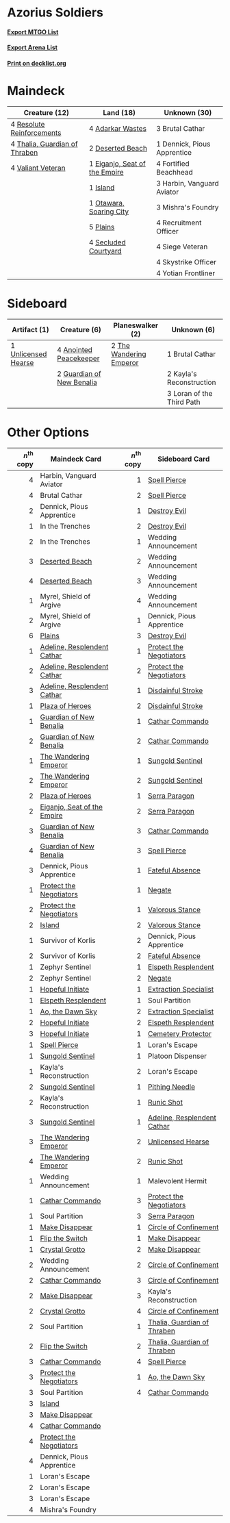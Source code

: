 # Azorius Soldiers

#### [Export MTGO List](../collection/Azorius%20Soldiers/Azorius%20Soldiers.txt)
#### [Export Arena List](../collection/Azorius%20Soldiers/Azorius%20Soldiers_arena.txt)
#### [Print on decklist.org](http://decklist.org/?deckmain=4%09Adarkar%20Wastes%0A3%09Brutal%20Cathar%0A1%09Dennick,%20Pious%20Apprentice%0A2%09Deserted%20Beach%0A1%09Eiganjo,%20Seat%20of%20the%20Empire%0A4%09Fortified%20Beachhead%0A3%09Harbin,%20Vanguard%20Aviator%0A1%09Island%0A3%09Mishra's%20Foundry%0A1%09Otawara,%20Soaring%20City%0A5%09Plains%0A4%09Recruitment%20Officer%0A4%09Resolute%20Reinforcements%0A4%09Secluded%20Courtyard%0A4%09Siege%20Veteran%0A4%09Skystrike%20Officer%0A4%09Thalia,%20Guardian%20of%20Thraben%0A4%09Valiant%20Veteran%0A4%09Yotian%20Frontliner&deckside=4%09Anointed%20Peacekeeper%0A1%09Brutal%20Cathar%0A2%09Guardian%20of%20New%20Benalia%0A2%09Kayla's%20Reconstruction%0A3%09Loran%20of%20the%20Third%20Path%0A2%09The%20Wandering%20Emperor%0A1%09Unlicensed%20Hearse)
# Maindeck

|                                             Creature (12)                                              |                                               Land (18)                                                |       Unknown (30)        |
|--------------------------------------------------------------------------------------------------------|--------------------------------------------------------------------------------------------------------|---------------------------|
|4 [Resolute Reinforcements](http://gatherer.wizards.com/Pages/Card/Details.aspx?multiverseid=574509)    |4 [Adarkar Wastes](http://gatherer.wizards.com/Pages/Card/Details.aspx?multiverseid=129458)             |3 Brutal Cathar            |
|4 [Thalia, Guardian of Thraben](http://gatherer.wizards.com/Pages/Card/Details.aspx?multiverseid=442025)|2 [Deserted Beach](http://gatherer.wizards.com/Pages/Card/Details.aspx?multiverseid=535058)             |1 Dennick, Pious Apprentice|
|4 [Valiant Veteran](http://gatherer.wizards.com/Pages/Card/Details.aspx?multiverseid=574518)            |1 [Eiganjo, Seat of the Empire](http://gatherer.wizards.com/Pages/Card/Details.aspx?multiverseid=548581)|4 Fortified Beachhead      |
|                                                                                                        |1 [Island](http://gatherer.wizards.com/Pages/Card/Details.aspx?multiverseid=439857)                     |3 Harbin, Vanguard Aviator |
|                                                                                                        |1 [Otawara, Soaring City](http://gatherer.wizards.com/Pages/Card/Details.aspx?multiverseid=548584)      |3 Mishra's Foundry         |
|                                                                                                        |5 [Plains](http://gatherer.wizards.com/Pages/Card/Details.aspx?multiverseid=439856)                     |4 Recruitment Officer      |
|                                                                                                        |4 [Secluded Courtyard](http://gatherer.wizards.com/Pages/Card/Details.aspx?multiverseid=548588)         |4 Siege Veteran            |
|                                                                                                        |                                                                                                        |4 Skystrike Officer        |
|                                                                                                        |                                                                                                        |4 Yotian Frontliner        |


# Sideboard

|                                         Artifact (1)                                         |                                            Creature (6)                                            |                                         Planeswalker (2)                                         |       Unknown (6)       |
|----------------------------------------------------------------------------------------------|----------------------------------------------------------------------------------------------------|--------------------------------------------------------------------------------------------------|-------------------------|
|1 [Unlicensed Hearse](http://gatherer.wizards.com/Pages/Card/Details.aspx?multiverseid=555447)|4 [Anointed Peacekeeper](http://gatherer.wizards.com/Pages/Card/Details.aspx?multiverseid=574482)   |2 [The Wandering Emperor](http://gatherer.wizards.com/Pages/Card/Details.aspx?multiverseid=548337)|1 Brutal Cathar          |
|                                                                                              |2 [Guardian of New Benalia](http://gatherer.wizards.com/Pages/Card/Details.aspx?multiverseid=574499)|                                                                                                  |2 Kayla's Reconstruction |
|                                                                                              |                                                                                                    |                                                                                                  |3 Loran of the Third Path|


# Other Options

|*n*<sup>th</sup> copy|                                            Maindeck Card                                             |*n*<sup>th</sup> copy|                                            Sideboard Card                                            |
|--------------------:|------------------------------------------------------------------------------------------------------|--------------------:|------------------------------------------------------------------------------------------------------|
|                    4|Harbin, Vanguard Aviator                                                                              |                    1|[Spell Pierce](http://gatherer.wizards.com/Pages/Card/Details.aspx?multiverseid=425876)               |
|                    4|Brutal Cathar                                                                                         |                    2|[Spell Pierce](http://gatherer.wizards.com/Pages/Card/Details.aspx?multiverseid=425876)               |
|                    2|Dennick, Pious Apprentice                                                                             |                    1|[Destroy Evil](http://gatherer.wizards.com/Pages/Card/Details.aspx?multiverseid=574497)               |
|                    1|In the Trenches                                                                                       |                    2|[Destroy Evil](http://gatherer.wizards.com/Pages/Card/Details.aspx?multiverseid=574497)               |
|                    2|In the Trenches                                                                                       |                    1|Wedding Announcement                                                                                  |
|                    3|[Deserted Beach](http://gatherer.wizards.com/Pages/Card/Details.aspx?multiverseid=535058)             |                    2|Wedding Announcement                                                                                  |
|                    4|[Deserted Beach](http://gatherer.wizards.com/Pages/Card/Details.aspx?multiverseid=535058)             |                    3|Wedding Announcement                                                                                  |
|                    1|Myrel, Shield of Argive                                                                               |                    4|Wedding Announcement                                                                                  |
|                    2|Myrel, Shield of Argive                                                                               |                    1|Dennick, Pious Apprentice                                                                             |
|                    6|[Plains](http://gatherer.wizards.com/Pages/Card/Details.aspx?multiverseid=439856)                     |                    3|[Destroy Evil](http://gatherer.wizards.com/Pages/Card/Details.aspx?multiverseid=574497)               |
|                    1|[Adeline, Resplendent Cathar](http://gatherer.wizards.com/Pages/Card/Details.aspx?multiverseid=534751)|                    1|[Protect the Negotiators](http://gatherer.wizards.com/Pages/Card/Details.aspx?multiverseid=574542)    |
|                    2|[Adeline, Resplendent Cathar](http://gatherer.wizards.com/Pages/Card/Details.aspx?multiverseid=534751)|                    2|[Protect the Negotiators](http://gatherer.wizards.com/Pages/Card/Details.aspx?multiverseid=574542)    |
|                    3|[Adeline, Resplendent Cathar](http://gatherer.wizards.com/Pages/Card/Details.aspx?multiverseid=534751)|                    1|[Disdainful Stroke](http://gatherer.wizards.com/Pages/Card/Details.aspx?multiverseid=420705)          |
|                    1|[Plaza of Heroes](http://gatherer.wizards.com/Pages/Card/Details.aspx?multiverseid=574732)            |                    2|[Disdainful Stroke](http://gatherer.wizards.com/Pages/Card/Details.aspx?multiverseid=420705)          |
|                    1|[Guardian of New Benalia](http://gatherer.wizards.com/Pages/Card/Details.aspx?multiverseid=574499)    |                    1|[Cathar Commando](http://gatherer.wizards.com/Pages/Card/Details.aspx?multiverseid=534764)            |
|                    2|[Guardian of New Benalia](http://gatherer.wizards.com/Pages/Card/Details.aspx?multiverseid=574499)    |                    2|[Cathar Commando](http://gatherer.wizards.com/Pages/Card/Details.aspx?multiverseid=534764)            |
|                    1|[The Wandering Emperor](http://gatherer.wizards.com/Pages/Card/Details.aspx?multiverseid=548337)      |                    1|[Sungold Sentinel](http://gatherer.wizards.com/Pages/Card/Details.aspx?multiverseid=534795)           |
|                    2|[The Wandering Emperor](http://gatherer.wizards.com/Pages/Card/Details.aspx?multiverseid=548337)      |                    2|[Sungold Sentinel](http://gatherer.wizards.com/Pages/Card/Details.aspx?multiverseid=534795)           |
|                    2|[Plaza of Heroes](http://gatherer.wizards.com/Pages/Card/Details.aspx?multiverseid=574732)            |                    1|[Serra Paragon](http://gatherer.wizards.com/Pages/Card/Details.aspx?multiverseid=574512)              |
|                    2|[Eiganjo, Seat of the Empire](http://gatherer.wizards.com/Pages/Card/Details.aspx?multiverseid=548581)|                    2|[Serra Paragon](http://gatherer.wizards.com/Pages/Card/Details.aspx?multiverseid=574512)              |
|                    3|[Guardian of New Benalia](http://gatherer.wizards.com/Pages/Card/Details.aspx?multiverseid=574499)    |                    3|[Cathar Commando](http://gatherer.wizards.com/Pages/Card/Details.aspx?multiverseid=534764)            |
|                    4|[Guardian of New Benalia](http://gatherer.wizards.com/Pages/Card/Details.aspx?multiverseid=574499)    |                    3|[Spell Pierce](http://gatherer.wizards.com/Pages/Card/Details.aspx?multiverseid=425876)               |
|                    3|Dennick, Pious Apprentice                                                                             |                    1|[Fateful Absence](http://gatherer.wizards.com/Pages/Card/Details.aspx?multiverseid=534774)            |
|                    1|[Protect the Negotiators](http://gatherer.wizards.com/Pages/Card/Details.aspx?multiverseid=574542)    |                    1|[Negate](http://gatherer.wizards.com/Pages/Card/Details.aspx?multiverseid=423707)                     |
|                    2|[Protect the Negotiators](http://gatherer.wizards.com/Pages/Card/Details.aspx?multiverseid=574542)    |                    1|[Valorous Stance](http://gatherer.wizards.com/Pages/Card/Details.aspx?multiverseid=391950)            |
|                    2|[Island](http://gatherer.wizards.com/Pages/Card/Details.aspx?multiverseid=439857)                     |                    2|[Valorous Stance](http://gatherer.wizards.com/Pages/Card/Details.aspx?multiverseid=391950)            |
|                    1|Survivor of Korlis                                                                                    |                    2|Dennick, Pious Apprentice                                                                             |
|                    2|Survivor of Korlis                                                                                    |                    2|[Fateful Absence](http://gatherer.wizards.com/Pages/Card/Details.aspx?multiverseid=534774)            |
|                    1|Zephyr Sentinel                                                                                       |                    1|[Elspeth Resplendent](http://gatherer.wizards.com/Pages/Card/Details.aspx?multiverseid=555212)        |
|                    2|Zephyr Sentinel                                                                                       |                    2|[Negate](http://gatherer.wizards.com/Pages/Card/Details.aspx?multiverseid=423707)                     |
|                    1|[Hopeful Initiate](http://gatherer.wizards.com/Pages/Card/Details.aspx?multiverseid=540850)           |                    1|[Extraction Specialist](http://gatherer.wizards.com/Pages/Card/Details.aspx?multiverseid=555213)      |
|                    1|[Elspeth Resplendent](http://gatherer.wizards.com/Pages/Card/Details.aspx?multiverseid=555212)        |                    1|Soul Partition                                                                                        |
|                    1|[Ao, the Dawn Sky](http://gatherer.wizards.com/Pages/Card/Details.aspx?multiverseid=548292)           |                    2|[Extraction Specialist](http://gatherer.wizards.com/Pages/Card/Details.aspx?multiverseid=555213)      |
|                    2|[Hopeful Initiate](http://gatherer.wizards.com/Pages/Card/Details.aspx?multiverseid=540850)           |                    2|[Elspeth Resplendent](http://gatherer.wizards.com/Pages/Card/Details.aspx?multiverseid=555212)        |
|                    3|[Hopeful Initiate](http://gatherer.wizards.com/Pages/Card/Details.aspx?multiverseid=540850)           |                    1|[Cemetery Protector](http://gatherer.wizards.com/Pages/Card/Details.aspx?multiverseid=540833)         |
|                    1|[Spell Pierce](http://gatherer.wizards.com/Pages/Card/Details.aspx?multiverseid=425876)               |                    1|Loran's Escape                                                                                        |
|                    1|[Sungold Sentinel](http://gatherer.wizards.com/Pages/Card/Details.aspx?multiverseid=534795)           |                    1|Platoon Dispenser                                                                                     |
|                    1|Kayla's Reconstruction                                                                                |                    2|Loran's Escape                                                                                        |
|                    2|[Sungold Sentinel](http://gatherer.wizards.com/Pages/Card/Details.aspx?multiverseid=534795)           |                    1|[Pithing Needle](http://gatherer.wizards.com/Pages/Card/Details.aspx?multiverseid=129526)             |
|                    2|Kayla's Reconstruction                                                                                |                    1|[Runic Shot](http://gatherer.wizards.com/Pages/Card/Details.aspx?multiverseid=574510)                 |
|                    3|[Sungold Sentinel](http://gatherer.wizards.com/Pages/Card/Details.aspx?multiverseid=534795)           |                    1|[Adeline, Resplendent Cathar](http://gatherer.wizards.com/Pages/Card/Details.aspx?multiverseid=534751)|
|                    3|[The Wandering Emperor](http://gatherer.wizards.com/Pages/Card/Details.aspx?multiverseid=548337)      |                    2|[Unlicensed Hearse](http://gatherer.wizards.com/Pages/Card/Details.aspx?multiverseid=555447)          |
|                    4|[The Wandering Emperor](http://gatherer.wizards.com/Pages/Card/Details.aspx?multiverseid=548337)      |                    2|[Runic Shot](http://gatherer.wizards.com/Pages/Card/Details.aspx?multiverseid=574510)                 |
|                    1|Wedding Announcement                                                                                  |                    1|Malevolent Hermit                                                                                     |
|                    1|[Cathar Commando](http://gatherer.wizards.com/Pages/Card/Details.aspx?multiverseid=534764)            |                    3|[Protect the Negotiators](http://gatherer.wizards.com/Pages/Card/Details.aspx?multiverseid=574542)    |
|                    1|Soul Partition                                                                                        |                    3|[Serra Paragon](http://gatherer.wizards.com/Pages/Card/Details.aspx?multiverseid=574512)              |
|                    1|[Make Disappear](http://gatherer.wizards.com/Pages/Card/Details.aspx?multiverseid=555250)             |                    1|[Circle of Confinement](http://gatherer.wizards.com/Pages/Card/Details.aspx?multiverseid=540834)      |
|                    1|[Flip the Switch](http://gatherer.wizards.com/Pages/Card/Details.aspx?multiverseid=534815)            |                    1|[Make Disappear](http://gatherer.wizards.com/Pages/Card/Details.aspx?multiverseid=555250)             |
|                    1|[Crystal Grotto](http://gatherer.wizards.com/Pages/Card/Details.aspx?multiverseid=574726)             |                    2|[Make Disappear](http://gatherer.wizards.com/Pages/Card/Details.aspx?multiverseid=555250)             |
|                    2|Wedding Announcement                                                                                  |                    2|[Circle of Confinement](http://gatherer.wizards.com/Pages/Card/Details.aspx?multiverseid=540834)      |
|                    2|[Cathar Commando](http://gatherer.wizards.com/Pages/Card/Details.aspx?multiverseid=534764)            |                    3|[Circle of Confinement](http://gatherer.wizards.com/Pages/Card/Details.aspx?multiverseid=540834)      |
|                    2|[Make Disappear](http://gatherer.wizards.com/Pages/Card/Details.aspx?multiverseid=555250)             |                    3|Kayla's Reconstruction                                                                                |
|                    2|[Crystal Grotto](http://gatherer.wizards.com/Pages/Card/Details.aspx?multiverseid=574726)             |                    4|[Circle of Confinement](http://gatherer.wizards.com/Pages/Card/Details.aspx?multiverseid=540834)      |
|                    2|Soul Partition                                                                                        |                    1|[Thalia, Guardian of Thraben](http://gatherer.wizards.com/Pages/Card/Details.aspx?multiverseid=442025)|
|                    2|[Flip the Switch](http://gatherer.wizards.com/Pages/Card/Details.aspx?multiverseid=534815)            |                    2|[Thalia, Guardian of Thraben](http://gatherer.wizards.com/Pages/Card/Details.aspx?multiverseid=442025)|
|                    3|[Cathar Commando](http://gatherer.wizards.com/Pages/Card/Details.aspx?multiverseid=534764)            |                    4|[Spell Pierce](http://gatherer.wizards.com/Pages/Card/Details.aspx?multiverseid=425876)               |
|                    3|[Protect the Negotiators](http://gatherer.wizards.com/Pages/Card/Details.aspx?multiverseid=574542)    |                    1|[Ao, the Dawn Sky](http://gatherer.wizards.com/Pages/Card/Details.aspx?multiverseid=548292)           |
|                    3|Soul Partition                                                                                        |                    4|[Cathar Commando](http://gatherer.wizards.com/Pages/Card/Details.aspx?multiverseid=534764)            |
|                    3|[Island](http://gatherer.wizards.com/Pages/Card/Details.aspx?multiverseid=439857)                     |                     |                                                                                                      |
|                    3|[Make Disappear](http://gatherer.wizards.com/Pages/Card/Details.aspx?multiverseid=555250)             |                     |                                                                                                      |
|                    4|[Cathar Commando](http://gatherer.wizards.com/Pages/Card/Details.aspx?multiverseid=534764)            |                     |                                                                                                      |
|                    4|[Protect the Negotiators](http://gatherer.wizards.com/Pages/Card/Details.aspx?multiverseid=574542)    |                     |                                                                                                      |
|                    4|Dennick, Pious Apprentice                                                                             |                     |                                                                                                      |
|                    1|Loran's Escape                                                                                        |                     |                                                                                                      |
|                    2|Loran's Escape                                                                                        |                     |                                                                                                      |
|                    3|Loran's Escape                                                                                        |                     |                                                                                                      |
|                    4|Mishra's Foundry                                                                                      |                     |                                                                                                      |

